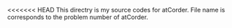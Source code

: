 <<<<<<< HEAD
This directry is my source codes for atCorder.
File name is corresponds to the problem number of atCorder.
